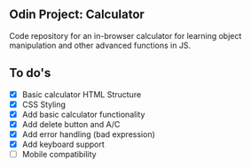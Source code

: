## Odin Project: Calculator

Code repository for an in-browser calculator for learning object manipulation and other advanced functions in JS.

## To do's
- [X] Basic calculator HTML Structure
- [X] CSS Styling
- [X] Add basic calculator functionality
- [X] Add delete button and A/C
- [X] Add error handling (bad expression)
- [X] Add keyboard support
- [ ] Mobile compatibility 
